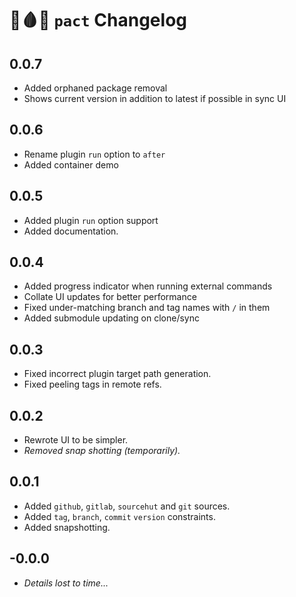 # 🔪🩸🐐 `pact` Changelog

## 0.0.7

- Added orphaned package removal
- Shows current version in addition to latest if possible in sync UI

## 0.0.6

- Rename plugin `run` option to `after`
- Added container demo

## 0.0.5

- Added plugin `run` option support
- Added documentation.

## 0.0.4

- Added progress indicator when running external commands
- Collate UI updates for better performance
- Fixed under-matching branch and tag names with `/` in them
- Added submodule updating on clone/sync

## 0.0.3

- Fixed incorrect plugin target path generation.
- Fixed peeling tags in remote refs.

## 0.0.2

- Rewrote UI to be simpler.
- *Removed snap shotting (temporarily).*

## 0.0.1

- Added `github`, `gitlab`, `sourcehut` and `git` sources.
- Added `tag`, `branch`, `commit` `version` constraints.
- Added snapshotting.

## -0.0.0

- *Details lost to time...*
